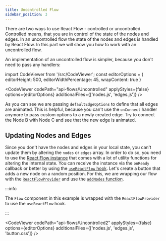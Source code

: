 ```yaml
---
title: Uncontrolled Flow
sidebar_position: 3
---
```


There are two ways to use React Flow - controlled or uncontrolled. Controlled means, that you are in control of the state of the nodes and edges. In an uncontrolled flow the state of the nodes and edges is handled by React Flow. In this part we will show you how to work with an uncontrolled flow.

An implementation of an uncontrolled flow is simpler, because you don't need to pass any handlers:

import CodeViewer from '/src/CodeViewer';
const editorOptions = { editorHeight: 500, editorWidthPercentage: 45, wrapContent: true }

<CodeViewer codePath="api-flows/Uncontrolled" applyStyles={false} options={editorOptions} additionalFiles={['nodes.js', 'edges.js']} />

As you can see we are passing `defaultEdgeOptions` to define that all edges are animated. This is helpful, because you can't use the `onConnect` handler anymore to pass custom options to a newly created edge. Try to connect the Node B with Node C and see that the new edge is animated.

## Updating Nodes and Edges

Since you don't have the nodes and edges in your local state, you can't update them by altering the `nodes` or `edges` array. In order to do so, you need to use the [React Flow instance](/docs/api/reactflow-instance) that comes with a lot of utility functions for altering the internal state. You can receive the instance via the `onReady` callback or better by using the [`useReactFlow` hook](/docs/api/hooks/use-react-flow). Let's create a button that adds a new node on a random position. For this, we are wrapping our flow with the [`ReactFlowProvider`](/docs/api/react-flow-provider) and use the [`addNodes` function](/docs/api/react-flow-instance#nodes-and-edges).

:::info

The `Flow` component in this example is wrapped with the `ReactFlowProvider` to use the `useReactFlow` hook.

:::

<CodeViewer codePath="api-flows/Uncontrolled2" applyStyles={false} options={editorOptions} additionalFiles={['nodes.js', 'edges.js', 'button.css']} />
